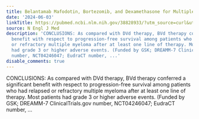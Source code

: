 ```yaml
---
title: Belantamab Mafodotin, Bortezomib, and Dexamethasone for Multiple Myeloma
date: '2024-06-03'
linkTitle: https://pubmed.ncbi.nlm.nih.gov/38828933/?utm_source=curl&utm_medium=rss&utm_campaign=pubmed-2&utm_content=1LIK-026Y9bjRE4xDQ231BSa89BnY4O2Rfi-9WXQd8C31C6cqE&fc=20211015124055&ff=20240603181443&v=2.18.0.post9+e462414
source: N Engl J Med
description: 'CONCLUSIONS: As compared with DVd therapy, BVd therapy conferred a significant
  benefit with respect to progression-free survival among patients who had relapsed
  or refractory multiple myeloma after at least one line of therapy. Most patients
  had grade 3 or higher adverse events. (Funded by GSK; DREAMM-7 ClinicalTrials.gov
  number, NCT04246047; EudraCT number, ...'
disable_comments: true
---
```

CONCLUSIONS: As compared with DVd therapy, BVd therapy conferred a significant benefit with respect to progression-free survival among patients who had relapsed or refractory multiple myeloma after at least one line of therapy. Most patients had grade 3 or higher adverse events. (Funded by GSK; DREAMM-7 ClinicalTrials.gov number, NCT04246047; EudraCT number, ...
